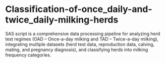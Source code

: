 # Classification-of-once_daily-and-twice_daily-milking-herds
SAS script is a comprehensive data processing pipeline for analyzing herd test regimes (OAD – Once-a-day milking and TAD – Twice-a-day milking), integrating multiple datasets (herd test data, reproduction data, calving, mating, and pregnancy diagnosis), and classifying herds into milking frequency categories.
